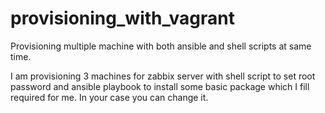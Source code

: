 # provisioning_with_vagrant

Provisioning multiple machine with both ansible and shell scripts at same time.

I am provisioning 3 machines for zabbix server with shell script to set root password and ansible playbook to install some basic package which I fill required for me. In your case you can change it.
